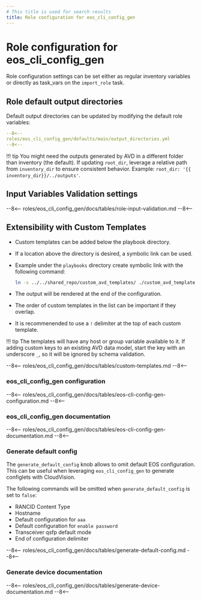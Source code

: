```yaml
---
# This title is used for search results
title: Role configuration for eos_cli_config_gen
---
```

<!--
  ~ Copyright (c) 2023 Arista Networks, Inc.
  ~ Use of this source code is governed by the Apache License 2.0
  ~ that can be found in the LICENSE file.
  -->

# Role configuration for eos_cli_config_gen

Role configuration settings can be set either as regular inventory variables or directly as task_vars on the `import_role` task.

## Role default output directories

Default output directories can be updated by modifying the default role variables:

``` yaml
--8<--
roles/eos_cli_config_gen/defaults/main/output_directories.yml
--8<--
```

!!! tip
    You might need the outputs generated by AVD in a different folder than inventory (the default). If updating `root_dir`, leverage a relative path from `inventory_dir` to ensure consistent behavior. Example: `root_dir: '{{ inventory_dir}}/../outputs'`.

## Input Variables Validation settings

--8<--
roles/eos_cli_config_gen/docs/tables/role-input-validation.md
--8<--

## Extensibility with Custom Templates

- Custom templates can be added below the playbook directory.
- If a location above the directory is desired, a symbolic link can be used.
- Example under the `playbooks` directory create symbolic link with the following command:

  ```bash
  ln -s ../../shared_repo/custom_avd_templates/ ./custom_avd_templates
  ```

- The output will be rendered at the end of the configuration.
- The order of custom templates in the list can be important if they overlap.
- It is recommenended to use a `!` delimiter at the top of each custom template.

!!! tip
    The templates will have any host or group variable available to it.
    If adding custom keys to an existing AVD data model, start the key with an underscore `_`, so it will be ignored by schema validation.

--8<--
roles/eos_cli_config_gen/docs/tables/custom-templates.md
--8<--

### eos_cli_config_gen configuration

--8<--
roles/eos_cli_config_gen/docs/tables/eos-cli-config-gen-configuration.md
--8<--

### eos_cli_config_gen documentation

--8<--
roles/eos_cli_config_gen/docs/tables/eos-cli-config-gen-documentation.md
--8<--

### Generate default config

The `generate_default_config` knob allows to omit default EOS configuration.
This can be useful when leveraging `eos_cli_config_gen` to generate configlets with CloudVision.

The following commands will be omitted when `generate_default_config` is set to `false`:

- RANCID Content Type
- Hostname
- Default configuration for `aaa`
- Default configuration for `enable password`
- Transceiver qsfp default mode
- End of configuration delimiter

--8<--
roles/eos_cli_config_gen/docs/tables/generate-default-config.md
--8<--

### Generate device documentation

--8<--
roles/eos_cli_config_gen/docs/tables/generate-device-documentation.md
--8<--
